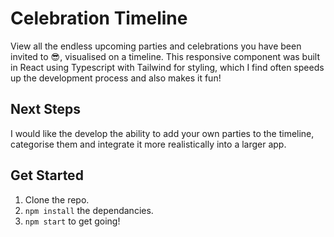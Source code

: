 # Celebration Timeline

View all the endless upcoming parties and celebrations you have been invited to 😎, visualised on a timeline. This responsive component was built in React using Typescript with Tailwind for styling, which I find often speeds up the development process and also makes it fun!

## Next Steps
I would like the develop the ability to add your own parties to the timeline, categorise them and integrate it more realistically into a larger app.

## Get Started

1. Clone the repo.
2. ```npm install``` the dependancies.
3. ```npm start``` to get going!
